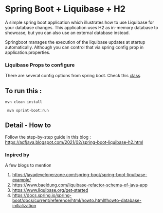 # Spring Boot + Liquibase + H2

A simple spring boot application which illustrates how to use Liquibase for your database changes. 
This application uses H2 as in-memory database to showcase, but you can also use an external database instead.

Springboot manages the execution of the liquibase updates at startup automatically. Although you can control that via spring config prop in application.properties.

### Liquibase Props to configure

There are several config options from spring boot. Check this [class](https://github.com/spring-projects/spring-boot/blob/v2.4.2/spring-boot-project/spring-boot-autoconfigure/src/main/java/org/springframework/boot/autoconfigure/liquibase/LiquibaseProperties.java).

## To run this :
`` mvn clean install ``

`` mvn sprint-boot:run``

## Detail - How to

Follow the step-by-step guide in this blog : https://adfjava.blogspot.com/2021/02/spring-boot-liquibase-h2.html

### Inpired by

A few blogs to mention
1. https://javadeveloperzone.com/spring-boot/spring-boot-liquibase-example/
2. https://www.baeldung.com/liquibase-refactor-schema-of-java-app
3. https://www.liquibase.org/get-started
4. https://docs.spring.io/spring-boot/docs/current/reference/html/howto.html#howto-database-initialization